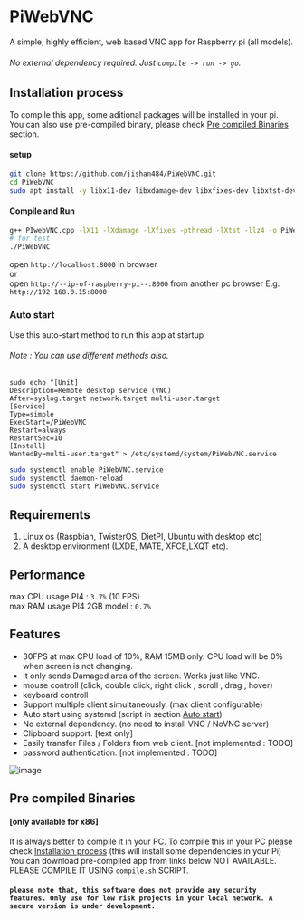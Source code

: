 # PiWebVNC
A simple, highly efficient, web based VNC app for Raspberry pi (all models).
###### No external dependency required. Just `compile -> run -> go`.
## Installation process
To compile this app, some aditional packages will be installed in your pi. You can also use pre-compiled binary, please check [Pre compiled Binaries](#pre-compiled-binaries) section.
#### setup
```sh
git clone https://github.com/jishan484/PiWebVNC.git
cd PiWebVNC
sudo apt install -y libx11-dev libxdamage-dev libxfixes-dev libxtst-dev liblz4-dev g++
```
#### Compile and Run
```sh
g++ PIwebVNC.cpp -lX11 -lXdamage -lXfixes -pthread -lXtst -llz4 -o PiWebVNC
# for test
./PiWebVNC
```

open `http://localhost:8000` in browser<br>
or<br>
open `http://--ip-of-raspberry-pi--:8000` from another pc browser E.g. `http://192.168.0.15:8000`


### Auto start
Use this auto-start method to run this app at startup
###### Note : You can use different methods also.
```shell
sudo echo "[Unit]
Description=Remote desktop service (VNC)
After=syslog.target network.target multi-user.target
[Service]
Type=simple
ExecStart=/PiWebVNC
Restart=always
RestartSec=10
[Install]
WantedBy=multi-user.target" > /etc/systemd/system/PiWebVNC.service
```
```sh
sudo systemctl enable PiWebVNC.service
sudo systemctl daemon-reload
sudo systemctl start PiWebVNC.service
```

## Requirements
1. Linux os (Raspbian, TwisterOS, DietPI, Ubuntu with desktop etc)
2. A desktop environment (LXDE, MATE, XFCE,LXQT etc).

## Performance
max CPU usage PI4 : `3.7%` (10 FPS)<br>
max RAM usage PI4 2GB model : `0.7%`

## Features
* 30FPS at max CPU load of 10%, RAM 15MB only. CPU load will be 0% when screen is not changing. 
* It only sends Damaged area of the screen. Works just like VNC.
* mouse controll (click, double click, right click , scroll , drag , hover)
* keyboard controll
* Support multiple client simultaneously. (max client configurable)
* Auto start using systemd (script in section [Auto start](#auto-start))
* No external dependency. (no need to install VNC / NoVNC server)
* Clipboard support. [text only]
* Easily transfer Files / Folders from web client. [not implemented : TODO]
* password authentication. [not implemented : TODO]

![image](https://user-images.githubusercontent.com/49402826/163715482-ae7e166f-7ac2-4baa-a946-9770576c0bf5.png)

## Pre compiled Binaries
####    [only available for x86]
It is always better to compile it in your PC. To compile this in your PC please check [Installation process](#installation-process) (this will install some dependencies in your Pi)
You can download pre-compiled app from links below
  NOT AVAILABLE. PLEASE COMPILE IT USING `compile.sh` SCRIPT.

#### `please note that, this software does not provide any security features. Only use for low risk projects in your local network. A secure version is under development.`
